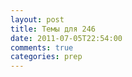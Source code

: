```yaml
---
layout: post
title: Темы для 246
date: 2011-07-05T22:54:00
comments: true
categories: prep
---
```


